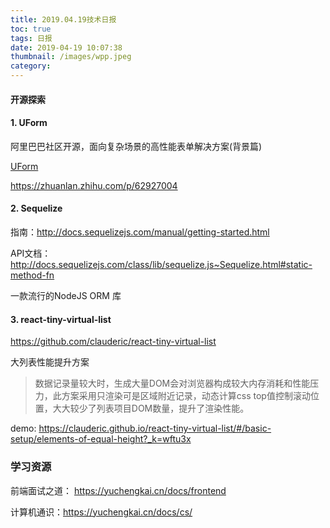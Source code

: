 ```yaml
---
title: 2019.04.19技术日报
toc: true
tags: 日报
date: 2019-04-19 10:07:38
thumbnail: /images/wpp.jpeg
category:
---
```



#### 开源探索

#### 1. UForm

阿里巴巴社区开源，面向复杂场景的高性能表单解决方案(背景篇)

[UForm](<https://alibaba.github.io/uform/#/MpI2Ij/NeFjFbhD>)

<https://zhuanlan.zhihu.com/p/62927004>



#### 2. Sequelize

指南：<http://docs.sequelizejs.com/manual/getting-started.html>

API文档： <http://docs.sequelizejs.com/class/lib/sequelize.js~Sequelize.html#static-method-fn>

一款流行的NodeJS ORM 库



#### 3. react-tiny-virtual-list

<https://github.com/clauderic/react-tiny-virtual-list>

大列表性能提升方案

> 数据记录量较大时，生成大量DOM会对浏览器构成较大内存消耗和性能压力，此方案采用只渲染可是区域附近记录，动态计算css top值控制滚动位置，大大较少了列表项目DOM数量，提升了渲染性能。

demo: <https://clauderic.github.io/react-tiny-virtual-list/#/basic-setup/elements-of-equal-height?_k=wftu3x>



### 学习资源

前端面试之道： <https://yuchengkai.cn/docs/frontend>

计算机通识：<https://yuchengkai.cn/docs/cs/>

